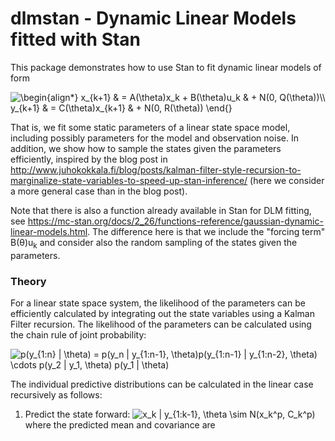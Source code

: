 # dlmstan - Dynamic Linear Models fitted with Stan

This package demonstrates how to use Stan to fit dynamic linear models of form

<img src="https://latex.codecogs.com/gif.latex?\begin{align*}&space;x_{k&plus;1}&space;&&space;=&space;A(\theta)x_k&space;&plus;&space;B(\theta)u_k&space;&&space;&plus;&space;N(0,&space;Q(\theta))\\&space;y_{k&plus;1}&space;&&space;=&space;C(\theta)x_{k&plus;1}&space;&&space;&plus;&space;N(0,&space;R(\theta))&space;\end{}" title="\begin{align*} x_{k+1} & = A(\theta)x_k + B(\theta)u_k & + N(0, Q(\theta))\\ y_{k+1} & = C(\theta)x_{k+1} & + N(0, R(\theta)) \end{}" />

That is, we fit some static parameters of a linear state space model, including possibly parameters for the model and observation noise. In addition, we show how to sample the states given the parameters efficiently, inspired by the blog post in <url>http://www.juhokokkala.fi/blog/posts/kalman-filter-style-recursion-to-marginalize-state-variables-to-speed-up-stan-inference/</url> (here we consider a more general case than in the blog post).

Note that there is also a function already available in Stan for DLM fitting, see <url>https://mc-stan.org/docs/2_26/functions-reference/gaussian-dynamic-linear-models.html</url>. The difference here is that we include the "forcing term" B(&theta;)u<sub>k</sub> and consider also the random sampling of the states given the parameters.

### Theory

For a linear state space system, the likelihood of the parameters can be efficiently calculated by integrating out the state variables using a Kalman Filter recursion. The likelihood of the parameters can be calculated using the chain rule of joint probability:

<img src="https://latex.codecogs.com/gif.latex?p(y_{1:n}&space;|&space;\theta)&space;=&space;p(y_n&space;|&space;y_{1:n-1},&space;\theta)p(y_{1:n-1}&space;|&space;y_{1:n-2},&space;\theta)&space;\cdots&space;p(y_2&space;|&space;y_1,&space;\theta)&space;p(y_1&space;|&space;\theta)" title="p(y_{1:n} | \theta) = p(y_n | y_{1:n-1}, \theta)p(y_{1:n-1} | y_{1:n-2}, \theta) \cdots p(y_2 | y_1, \theta) p(y_1 | \theta)" />

The individual predictive distributions can be calculated in the linear case recursively as follows:

1) Predict the state forward: <img src="https://latex.codecogs.com/gif.latex?x_k&space;|&space;y_{1:k-1},&space;\theta&space;\sim&space;N(x_k^p,&space;C_k_p)" title="x_k | y_{1:k-1}, \theta \sim N(x_k^p, C_k^p)" /> where the predicted mean and covariance are 

